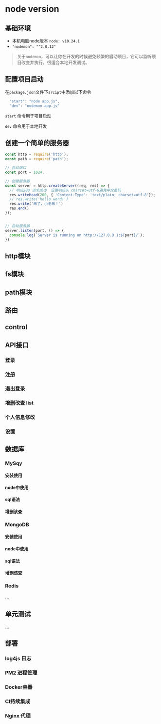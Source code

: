 # node version
## 基础环境
- 本机电脑node版本 `node: v10.24.1`
- `"nodemon": "^2.0.12"`

> 关于`nodemon`，可以让你在开发的时候避免频繁的启动项目，它可以监听项目改变并执行，很适合本地开发调试。

## 配置项目启动
在`package.json`文件下`srcipt`中添加以下命令
```js
  "start": "node app.js",
  "dev": "nodemon app.js"
```

`start` 命令用于项目启动

`dev` 命令用于本地开发

## 创建一个简单的服务器
```js
const http = require('http');
const path = require('path');

// 启动端口
const port = 1024;

// 创建服务器
const server = http.createServer((req, res) => {
  // 响应200 请求成功  设置响应头 charset=utf-8避免中文乱码 
  res.writeHead(200, { 'Content-Type': 'text/plain; charset=utf-8'});
  // res.write('hello word!')
  res.write('来了，小老弟！')
  res.end()
});


// 启动服务器
server.listen(port, () => {
  console.log(`Server is running on http://127.0.0.1:${port}/`);
})
```


## http模块


## fs模块

## path模块

## 路由

## control



## API接口
### 登录

### 注册

### 退出登录

### 增删改查 list

### 个人信息修改

### 设置




## 数据库
### MySqy
#### 安装使用

#### node中使用

#### sql语法

#### 增删该查

### MongoDB
#### 安装使用

#### node中使用

#### sql语法

#### 增删该查

### Redis
#### ...


## 单元测试
#### ...

## 部署
### log4js 日志

### PM2 进程管理

### Docker容器

### CI持续集成

### Nginx 代理